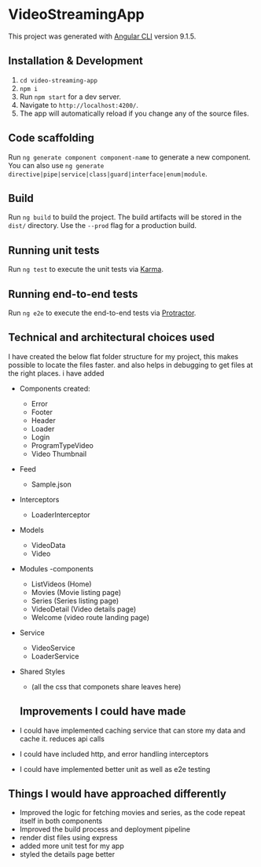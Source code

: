 # VideoStreamingApp

This project was generated with [Angular CLI](https://github.com/angular/angular-cli) version 9.1.5.

## Installation & Development
1. `cd video-streaming-app`  
2. `npm i`  
3. Run `npm start` for a dev server. 
4. Navigate to `http://localhost:4200/`. 
5. The app will automatically reload if you change any of the source files.

## Code scaffolding

Run `ng generate component component-name` to generate a new component. You can also use `ng generate directive|pipe|service|class|guard|interface|enum|module`.

## Build

Run `ng build` to build the project. The build artifacts will be stored in the `dist/` directory. Use the `--prod` flag for a production build.

## Running unit tests

Run `ng test` to execute the unit tests via [Karma](https://karma-runner.github.io).

## Running end-to-end tests

Run `ng e2e` to execute the end-to-end tests via [Protractor](http://www.protractortest.org/).

## Technical and architectural choices used 

I have created the below flat folder structure for my project, this makes possible to locate the files faster. and also helps in debugging to get files at the right places.
i have added 

- Components created:
   - Error
   - Footer
   - Header
   - Loader
   - Login
   - ProgramTypeVideo
   - Video Thumbnail
- Feed
   - Sample.json
- Interceptors
   - LoaderInterceptor
- Models
   - VideoData
   - Video
- Modules
  -components
    - ListVideos (Home)
    - Movies (Movie listing page)
    - Series (Series listing page)  
    - VideoDetail (Video details page)
    - Welcome (video route landing page) 
- Service
   - VideoService
   - LoaderService
- Shared Styles 
  - (all the css that componets share leaves here)

  ## Improvements I could have made

- I could have implemented caching service that can store my data and cache it. reduces api calls
- I could have included http, and error handling interceptors
- I could have implemented better unit as well as e2e testing

## Things I would have approached differently

- Improved the logic for fetching movies and series, as the code repeat itself in both components
- Improved the build process and deployment pipeline 
- render dist files using express
- added more unit test for my app
- styled the details page better
   
